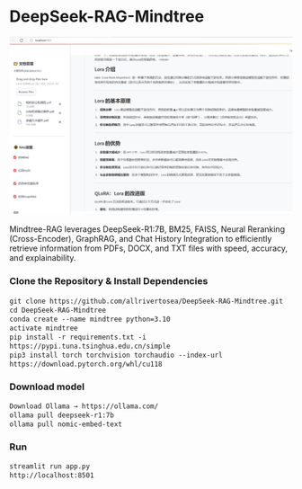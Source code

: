 # DeepSeek-RAG-Mindtree

<img src="./assets/run.png" width=800px>

Mindtree-RAG leverages DeepSeek-R1:7B, BM25, FAISS, Neural Reranking (Cross-Encoder), GraphRAG, and Chat History Integration to efficiently retrieve information from PDFs, DOCX, and TXT files with speed, accuracy, and explainability.


### **Clone the Repository & Install Dependencies**
```
git clone https://github.com/allrivertosea/DeepSeek-RAG-Mindtree.git
cd DeepSeek-RAG-Mindtree
conda create --name mindtree python=3.10
activate mindtree
pip install -r requirements.txt -i https://pypi.tuna.tsinghua.edu.cn/simple
pip3 install torch torchvision torchaudio --index-url https://download.pytorch.org/whl/cu118
```

### **Download model**
```
Download Ollama → https://ollama.com/
ollama pull deepseek-r1:7b
ollama pull nomic-embed-text
```

### **Run**
```
streamlit run app.py
http://localhost:8501
```


